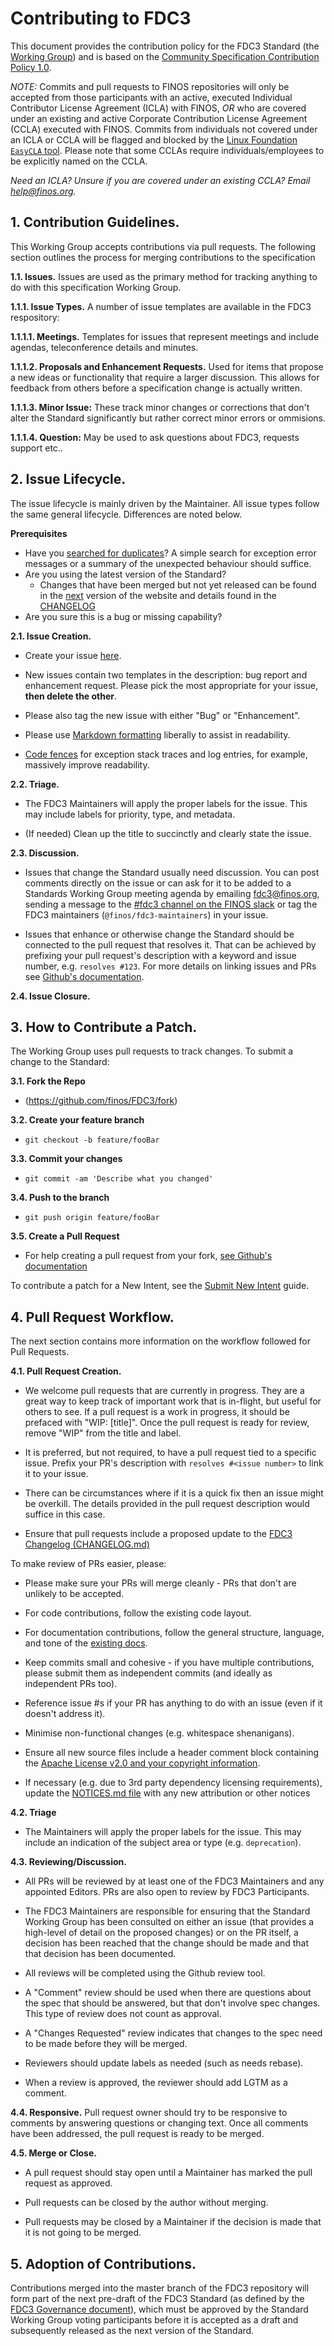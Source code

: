 # Contributing to FDC3

This document provides the contribution policy for the FDC3 Standard (the [Working Group](GOVERNANCE.md)) and is based on the [Community Specification Contribution Policy 1.0](https://github.com/finos/standards-project-blueprint/blob/master/governance-documents/6._Contributing.md).

_NOTE:_ Commits and pull requests to FINOS repositories will only be accepted from those participants with an active, executed Individual Contributor License Agreement (ICLA) with FINOS, _OR_ who are covered under an existing and active Corporate Contribution License Agreement (CCLA) executed with FINOS. Commits from individuals not covered under an ICLA or CCLA will be flagged and blocked by the [Linux Foundation `EasyCLA` tool](https://easycla.lfx.linuxfoundation.org/#/). Please note that some CCLAs require individuals/employees to be explicitly named on the CCLA.

*Need an ICLA? Unsure if you are covered under an existing CCLA? Email [help@finos.org](mailto:help@finos.org).*

## 1.	Contribution Guidelines.

This Working Group accepts contributions via pull requests. The following section outlines the process for merging contributions to the specification

**1.1.	Issues.**  Issues are used as the primary method for tracking anything to do with this specification Working Group.

**1.1.1.	Issue Types.**  A number of issue templates are available in the FDC3 respository:

**1.1.1.1.	Meetings.** Templates for issues that represent meetings and include agendas, teleconference details and minutes.

**1.1.1.2.	Proposals and Enhancement Requests.** Used for items that propose a new ideas or functionality that require a larger discussion. This allows for feedback from others before a specification change is actually written.

**1.1.1.3.	Minor Issue:** These track minor changes or corrections that don't alter the Standard significantly but rather correct minor errors or ommisions.

**1.1.1.4.	Question:** May be used to ask questions about FDC3, requests support etc..

## 2.	Issue Lifecycle.

The issue lifecycle is mainly driven by the Maintainer.  All issue types follow the same general lifecycle. Differences are noted below.

**Prerequisites**

 * Have you [searched for duplicates](https://github.com/finos/FDC3/issues?utf8=%E2%9C%93&q=)?  A simple search for exception error messages or a summary of the unexpected behaviour should suffice.
 * Are you using the latest version of the Standard?
   * Changes that have been merged but not yet released can be found in the [next](https://fdc3.finos.org/docs/next/fdc3-standard) version of the website and details found in the [CHANGELOG](https://github.com/finos/FDC3/blob/master/CHANGELOG.md)
 * Are you sure this is a bug or missing capability?

**2.1.	Issue Creation.**

 * Create your issue [here](https://github.com/finos/FDC3/issues/new).
 * New issues contain two templates in the description: bug report and enhancement request. Please pick the most appropriate for your issue, **then delete the other**.

 * Please also tag the new issue with either "Bug" or "Enhancement".

 * Please use [Markdown formatting](https://help.github.com/categories/writing-on-github/)
liberally to assist in readability.
 
 * [Code fences](https://help.github.com/articles/creating-and-highlighting-code-blocks/) for exception stack traces and log entries, for example, massively improve readability.

**2.2.	Triage.**

- The FDC3 Maintainers will apply the proper labels for the issue. This may include labels for priority, type, and metadata.

- (If needed) Clean up the title to succinctly and clearly state the issue.

**2.3.	Discussion.**

- Issues that change the Standard usually need discussion. You can post comments directly on the issue or can ask for it to be added to a Standards Working Group meeting agenda by emailing [fdc3@finos.org](mailto:fdc3@finos.org), sending a message to the [#fdc3 channel on the FINOS slack](https://finos-lf.slack.com/messages/fdc3/) or tag the FDC3 maintainers (`@finos/fdc3-maintainers`) in your issue.

- Issues that enhance or otherwise change the Standard should be connected to the pull request that resolves it. That can be achieved by prefixing your pull request's description with a keyword and issue number, e.g. `resolves #123`. For more details on linking issues and PRs see [Github's documentation](https://docs.github.com/en/issues/tracking-your-work-with-issues/linking-a-pull-request-to-an-issue).

**2.4.	Issue Closure.**

## 3.	How to Contribute a Patch.

The Working Group uses pull requests to track changes. To submit a change to the Standard:

**3.1.	Fork the Repo**
- (<https://github.com/finos/FDC3/fork>)

**3.2.	Create your feature branch**
- `git checkout -b feature/fooBar`

**3.3.	Commit your changes**
- `git commit -am 'Describe what you changed'`

**3.4.	Push to the branch**
- `git push origin feature/fooBar`

**3.5.	Create a Pull Request**
- For help creating a pull request from your fork, [see Github's documentation](https://docs.github.com/en/pull-requests/collaborating-with-pull-requests/proposing-changes-to-your-work-with-pull-requests/creating-a-pull-request-from-a-fork)

To contribute a patch for a New Intent, see the [Submit New Intent](docs/guides/submit-new-intent) guide.

## 4.	Pull Request Workflow.

The next section contains more information on the workflow followed for Pull Requests.

**4.1.	Pull Request Creation.**

- We welcome pull requests that are currently in progress. They are a great way to keep track of important work that is in-flight, but useful for others to see. If a pull request is a work in progress, it should be prefaced with "WIP: [title]". Once the pull request is ready for review, remove "WIP" from the title and label.

- It is preferred, but not required, to have a pull request tied to a specific issue. Prefix your PR's description with `resolves #<issue number>` to link it to your issue.

- There can be circumstances where if it is a quick fix then an issue might be overkill. The details provided in the pull request description would suffice in this case.

- Ensure that pull requests include a proposed update to the [FDC3 Changelog (CHANGELOG.md)](CHANGELOG.md)

To make review of PRs easier, please:

 * Please make sure your PRs will merge cleanly - PRs that don't are unlikely to be accepted.
 
 * For code contributions, follow the existing code layout.
 
 * For documentation contributions, follow the general structure, language, and tone of the [existing docs](https://fdc3.finos.org).
 
 * Keep commits small and cohesive - if you have multiple contributions, please submit them as independent commits (and ideally as independent PRs too).
 
 * Reference issue #s if your PR has anything to do with an issue (even if it doesn't address it).
 
 * Minimise non-functional changes (e.g. whitespace shenanigans).
 
 * Ensure all new source files include a header comment block containing the [Apache License v2.0 and your copyright information](http://www.apache.org/licenses/LICENSE-2.0#apply).
 
 * If necessary (e.g. due to 3rd party dependency licensing requirements), update the [NOTICES.md file](https://github.com/finos/FDC3/blob/master/NOTICES.md) with any new attribution or other notices

**4.2.	Triage**

- The Maintainers will apply the proper labels for the issue. This may include an indication of the subject area or type (e.g. `deprecation`).

**4.3.	Reviewing/Discussion.**

- All PRs will be reviewed by at least one of the FDC3 Maintainers and any appointed Editors. PRs are also open to review by FDC3 Participants.

- The FDC3 Maintainers are responsible for ensuring that the Standard Working Group has been consulted on either an issue (that provides a high-level of detail on the proposed changes) or on the PR itself, a decision has been reached that the change should be made and that that decision has been documented.

- All reviews will be completed using the Github review tool.

- A "Comment" review should be used when there are questions about the spec that should be answered, but that don't involve spec changes. This type of review does not count as approval.

- A "Changes Requested" review indicates that changes to the spec need to be made before they will be merged.

- Reviewers should update labels as needed (such as needs rebase).

- When a review is approved, the reviewer should add LGTM as a comment.

**4.4.	Responsive.** Pull request owner should try to be responsive to comments by answering questions or changing text. Once all comments have been addressed, the pull request is ready to be merged.

**4.5.	Merge or Close.**

- A pull request should stay open until a Maintainer has marked the pull request as approved.

- Pull requests can be closed by the author without merging.

- Pull requests may be closed by a Maintainer if the decision is made that it is not going to be merged.

## 5. Adoption of Contributions.
Contributions merged into the master branch of the FDC3 repository will form part of the next pre-draft of the FDC3 Standard (as defined by the [FDC3 Governance document](./GOVERNANCE.md)), which must be approved by the Standard Working Group voting participants before it is accepted as a draft and subsequently released as the next version of the Standard.


